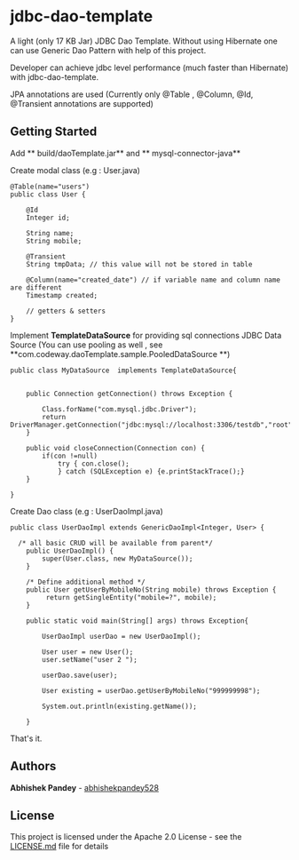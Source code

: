 # jdbc-dao-template

A light (only 17 KB Jar) JDBC Dao Template.
Without using Hibernate one can use Generic Dao Pattern with help of this project.

Developer can achieve jdbc level performance (much faster than Hibernate) with jdbc-dao-template.

JPA annotations are used (Currently only @Table , @Column, @Id, @Transient annotations are supported)

## Getting Started

Add ** build/daoTemplate.jar**  and ** mysql-connector-java**

Create modal class (e.g : User.java)

```
@Table(name="users")
public class User {
    
	@Id
	Integer id;
	
	String name;
    String mobile;
    
	@Transient
    String tmpData; // this value will not be stored in table
    
    @Column(name="created_date") // if variable name and column name are different
    Timestamp created;
    
    // getters & setters
}
```

Implement **TemplateDataSource** for providing sql connections  JDBC Data Source (You can use pooling as well , see **com.codeway.daoTemplate.sample.PooledDataSource **)

```
public class MyDataSource  implements TemplateDataSource{

	
	public Connection getConnection() throws Exception {

		Class.forName("com.mysql.jdbc.Driver");
		return DriverManager.getConnection("jdbc:mysql://localhost:3306/testdb","root","root");
	}

	public void closeConnection(Connection con) {
		if(con !=null)
			try { con.close();
			} catch (SQLException e) {e.printStackTrace();}
	}

}

``` 

Create Dao class (e.g : UserDaoImpl.java)

```
public class UserDaoImpl extends GenericDaoImpl<Integer, User> {

  /* all basic CRUD will be available from parent*/
	public UserDaoImpl() {
		super(User.class, new MyDataSource());
	}
	
	/* Define additional method */
	public User getUserByMobileNo(String mobile) throws Exception {
		 return getSingleEntity("mobile=?", mobile);
	}
	
	public static void main(String[] args) throws Exception{

		UserDaoImpl userDao = new UserDaoImpl();
		
		User user = new User();
		user.setName("user 2 ");
		
		userDao.save(user);
		
		User existing = userDao.getUserByMobileNo("999999998");
		
		System.out.println(existing.getName());
		
	}

```
That's it.

## Authors

 **Abhishek Pandey** - [abhishekpandey528](https://github.com/abhishekpandey528)

## License

This project is licensed under the Apache 2.0 License - see the [LICENSE.md](LICENSE.md) file for details
